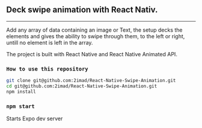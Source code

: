 ## Deck swipe animation with React Nativ.

---

Add any array of data containing an image or Text, the setup decks the elements and gives the ability to swipe through them, to the left or right, untill no element is left in the array.

The project is built with React Native and React Native Animated API.

### `How to use this repository`

```bash
git clone git@github.com:2imad/React-Native-Swipe-Animation.git
cd git@github.com:2imad/React-Native-Swipe-Animation.git
npm install


```

### `npm start`

Starts Expo dev server
